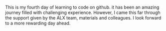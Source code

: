 This is my fourth day of learning to code on github. it has been an amazing journey filled with challenging experience. However, I came this far through the support given by the ALX team, materials and colleagues. I look forward to a more rewarding day ahead.
